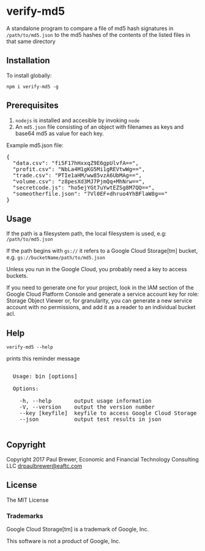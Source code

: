 # verify-md5

A standalone program to compare a file of md5 hash signatures in `/path/to/md5.json` to the md5 hashes of the contents of the listed files in that same directory

## Installation

To install globally:

    npm i verify-md5 -g

## Prerequisites

1. `nodejs` is installed and accesible by invoking `node`
1. An `md5.json` file consisting of an object with filenames as keys and base64 md5 as value for each key.

Example md5.json file:

<pre>
{
  "data.csv": "fi5F17hHxxqZ9E6gpUlvfA==",
  "profit.csv": "NbLa4M1gKG5Mi1gREVtwWg==",
  "trade.csv": "PTIe1aHM/ww85vzA6UbMAg==",
  "volume.csv": "z8pesXd3MJ7PjmQq+MhNrw==",
  "secretcode.js": "ho5ejYGt7uYwtEZSg8M7QQ==",
  "someotherfile.json": "7Vl0EF+dhruo4YhBFlaW8g=="
}
</pre>


## Usage

If the path is a filesystem path, the local filesystem is used, e.g:  `/path/to/md5.json`

If the path begins with `gs://` it refers to a Google Cloud Storage[tm] bucket, e.g. `gs://bucketName/path/to/md5.json`

Unless you run in the Google Cloud, you probably need a key to access buckets.

If you need to generate one for your project, look in the IAM section of the Google Cloud Platform Console and generate a service account key for role: Storage Object Viewer
or, for granularity, you can generate a new service account with no permissions, and add it as a reader to an individual bucket acl.

## Help

    verify-md5 --help

prints this reminder message

<pre>

  Usage: bin [options] <pathTomd5json>

  Options:

    -h, --help       output usage information
    -V, --version    output the version number
    --key [keyfile]  keyfile to access Google Cloud Storage API
    --json           output test results in json

</pre>


## Copyright

Copyright 2017 Paul Brewer, Economic and Financial Technology Consulting LLC <drpaulbrewer@eaftc.com>

## License

The MIT License

### Trademarks

Google Cloud Storage[tm] is a trademark of Google, Inc.

This software is not a product of Google, Inc.
